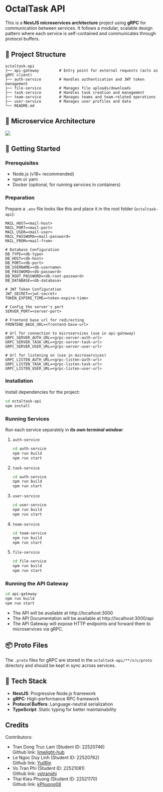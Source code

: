 # OctalTask API

This is a **NestJS microservices architecture** project using **gRPC** for communication between services. It follows a modular, scalable design pattern where each service is self-contained and communicates through protocol buffers.

## 🧱 Project Structure

```
octaltask-api
├── api-gateway         # Entry point for external requests (acts as gRPC client)
├── auth-service        # Handles authentication and JWT token management
├── file-service        # Manages file uploads/downloads
├── task-service        # Handles task creation and management
├── team-service        # Manages teams and team-related operations
├── user-service        # Manages user profiles and data
└── README.md
```

## 🏨 Microservice Architecture
<image src="./microservice_architecture.svg"></image>

## 🚀 Getting Started

### Prerequisites

- Node.js (v18+ recommended)
- npm or yarn
- Docker (optional, for running services in containers)

### Preparation

Prepare a `.env` file looks like this and place it in the root folder (`octaltask-api`):
```env
MAIL_HOST=<mail-host>
MAIL_PORT=<mail-port>
MAIL_USER=<mail-user>
MAIL_PASSWORD=<mail-password>
MAIL_FROM=<mail-from>

# Database Configuration
DB_TYPE=<db-type>
DB_HOST=<db-host>
DB_PORT=<db-port>
DB_USERNAME=<db-username>
DB_PASSWORD=<db-password>
DB_ROOT_PASSWORD=<db-root-password>
DB_DATABASE=<db-database>

# JWT Token Configuration
JWT_SECRET=<jwt-secret>
TOKEN_EXPIRE_TIME=<token-expire-time>

# Config the server's port
SERVER_PORT=<server-port>

# Frontend base url for redirecting
FRONTEND_BASE_URL=<frontend-base-url>

# Url for connection to microservices (use in api-gateway)
GRPC_SERVER_AUTH_URL=<grpc-server-auth-url>
GRPC_SERVER_TASK_URL=<grpc-server-task-url>
GRPC_SERVER_USER_URL=<grpc-server-user-url>

# Url for listening on (use in microservices)
GRPC_LISTEN_AUTH_URL=<grpc-listen-auth-url>
GRPC_LISTEN_TASK_URL=<grpc-listen-task-url>
GRPC_LISTEN_USER_URL=<grpc-listen-user-url>
```

### Installation

Install dependencies for the project:

```bash
cd octaltask-api
npm install
```

### Running Services

Run each service separately in ***its own terminal window***:
1. `auth-service`
    ```bash
    cd auth-service
    npm run build
    npm run start
    ```
2. `task-service`
    ```bash
    cd auth-service
    npm run build
    npm run start
    ```
3. `user-service`
    ```bash
    cd user-service
    npm run build
    npm run start
    ```
4. `team-service`
    ```bash
    cd team-service
    npm run build
    npm run start
    ```
5. `file-service`
    ```bash
    cd file-service
    npm run build
    npm run start
    ```

### Running the API Gateway

```bash
cd api-gateway
npm run build
npm run start
```
- The API will be available at http://localhost:3000
- The API Documentation will be available at http://localhost:3000/api
- The API Gateway will expose HTTP endpoints and forward them to microservices via gRPC.

## 📦 Proto Files

The `.proto` files for gRPC are stored in the `octaltask-api/**/src/proto` directory and should be kept in sync across services.

## 🔧 Tech Stack

- **NestJS**: Progressive Node.js framework
- **gRPC**: High-performance RPC framework
- **Protocol Buffers**: Language-neutral serialization
- **TypeScript**: Static typing for better maintainability

## Credits
Contributors:
- Tran Dong Truc Lam  (Student ID: 22520746)  
Github link: [limelight-hub](https://github.com/limelight-hub)
- Le Ngoc Duy Linh (Student ID: 22520762)  
Github link: [YuilRin](https://github.com/YuilRin)
- Vo Tran Phi  (Student ID: 22521081)  
Github link: [votranphi](https://github.com/votranphi)
- Thai Kieu Phuong  (Student ID: 22521170)  
Github link: [kPhuong08](https://github.com/kPhuong08)